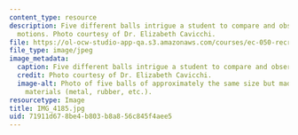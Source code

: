 ```yaml
---
content_type: resource
description: Five different balls intrigue a student to compare and observe their
  motions. Photo courtesy of Dr. Elizabeth Cavicchi.
file: https://ol-ocw-studio-app-qa.s3.amazonaws.com/courses/ec-050-recreate-experiments-from-history-inform-the-future-from-the-past-galileo-january-iap-2010/71911d678be4b803b8a856c845f4aee5_IMG_4185.jpg
file_type: image/jpeg
image_metadata:
  caption: Five different balls intrigue a student to compare and observe their motions.
  credit: Photo courtesy of Dr. Elizabeth Cavicchi.
  image-alt: Photo of five balls of approximately the same size but made up of different
    materials (metal, rubber, etc.).
resourcetype: Image
title: IMG_4185.jpg
uid: 71911d67-8be4-b803-b8a8-56c845f4aee5
---
```

